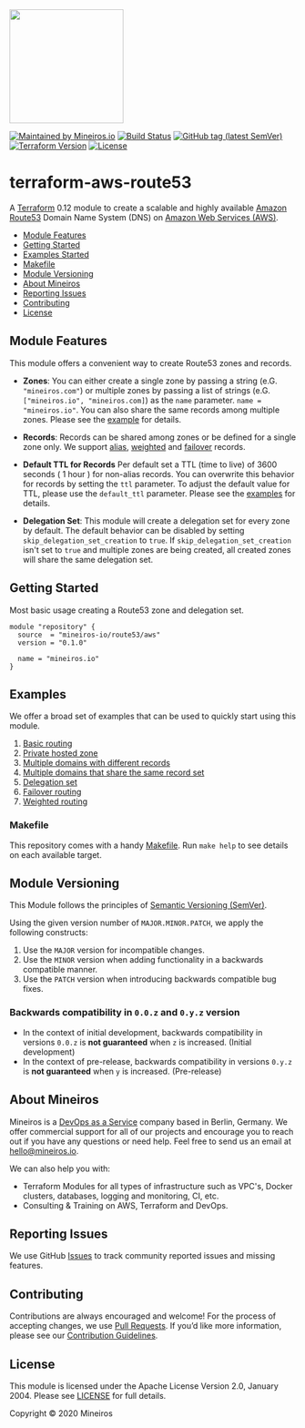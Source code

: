<img src="https://i.imgur.com/t8IkKoZl.png" width="200"/>

[![Maintained by Mineiros.io](https://img.shields.io/badge/maintained%20by-mineiros.io-00607c.svg)](https://www.mineiros.io/ref=terraform-aws-route53)
[![Build Status](https://mineiros.semaphoreci.com/badges/terraform-aws-route53/branches/master.svg?style=shields)](https://mineiros.semaphoreci.com/badges/terraform-aws-route53/branches/master.svg?style=shields)
[![GitHub tag (latest SemVer)](https://img.shields.io/github/v/tag/mineiros-io/terraform-aws-route53.svg?label=latest&sort=semver)](https://github.com/mineiros-io/terraform-aws-route53/releases)
[![Terraform Version](https://img.shields.io/badge/terraform-~%3E%200.12.20-brightgreen.svg)](https://github.com/hashicorp/terraform/releases)
[![License](https://img.shields.io/badge/License-Apache%202.0-brightgreen.svg)](https://opensource.org/licenses/Apache-2.0)

# terraform-aws-route53
A [Terraform](https://www.terraform.io) 0.12 module to create a scalable and highly available
[Amazon Route53](https://aws.amazon.com/service/route53) Domain Name System (DNS) on 
[Amazon Web Services (AWS)](https://aws.amazon.com/).

- [Module Features](#module-features)
- [Getting Started](#getting-started)
- [Examples Started](#examples)
- [Makefile](#makefile)
- [Module Versioning](#module-versioning)
- [About Mineiros](#about-mineiros)
- [Reporting Issues](#reporting-issues)
- [Contributing](#contributing)
- [License](#license)

## Module Features
This module offers a convenient way to create Route53 zones and records.

- **Zones**:
  You can either create a single zone by passing a string (e.G. `"mineiros.com"`) or multiple zones by passing a list
  of strings (e.G. `["mineiros.io", "mineiros.com]`) as the `name` parameter.
  `name = "mineiros.io"`. You can also share the same records among multiple zones. Please see the
  [example](https://github.com/mineiros-io/terraform-aws-route53/tree/master/examples/multiple-domains-same-records)
  for details.

- **Records**:
  Records can be shared among zones or be defined for a single zone only. We support
  [alias](https://aws.amazon.com/premiumsupport/knowledge-center/route-53-create-alias-records/),
  [weighted](https://docs.aws.amazon.com/Route53/latest/DeveloperGuide/TutorialLBRMultipleEC2InRegion.html)
  and [failover](https://docs.aws.amazon.com/Route53/latest/DeveloperGuide/dns-failover-configuring.html)
  records.

- **Default TTL for Records**
  Per default set a TTL (time to live) of 3600 seconds ( 1 hour ) for non-alias
  records. You can overwrite this behavior for records by setting the `ttl` parameter. To adjust the default value for
  TTL, please use the `default_ttl` parameter.
  Please see the [examples](https://github.com/mineiros-io/terraform-aws-route53/tree/master/examples)
  for details.

- **Delegation Set**:
  This module will create a delegation set for every zone by default. The default behavior can be disabled by setting
  `skip_delegation_set_creation` to `true`. If `skip_delegation_set_creation` isn't set to `true` and multiple zones
  are being created, all created zones will share the same delegation set.

## Getting Started
Most basic usage creating a Route53 zone and delegation set.

```hcl
module "repository" {
  source  = "mineiros-io/route53/aws"
  version = "0.1.0"

  name = "mineiros.io"
}
```

## Examples
We offer a broad set of examples that can be used to quickly start using this module.

1. [Basic routing](https://github.com/mineiros-io/terraform-aws-route53/tree/master/examples/basic_routing)
1. [Private hosted zone](https://github.com/mineiros-io/terraform-aws-route53/tree/master/examples/private-hosted-zone)
1. [Multiple domains with different records](https://github.com/mineiros-io/terraform-aws-route53/tree/master/examples/multiple-domains-different-records)
1. [Multiple domains that share the same record set](https://github.com/mineiros-io/terraform-aws-route53/tree/master/examples/multiple-domains-same-records)
1. [Delegation set](https://github.com/mineiros-io/terraform-aws-route53/tree/master/examples/delegation-set)
1. [Failover routing](https://github.com/mineiros-io/terraform-aws-route53/tree/master/examples/failover-routing)
1. [Weighted routing](https://github.com/mineiros-io/terraform-aws-route53/tree/master/examples/weighted-routing)

### Makefile
This repository comes with a handy
[Makefile](https://github.com/mineiros-io/terraform-aws-route53/blob/master/Makefile).
Run `make help` to see details on each available target.

## Module Versioning
This Module follows the principles of [Semantic Versioning (SemVer)](https://semver.org/).

Using the given version number of `MAJOR.MINOR.PATCH`, we apply the following constructs:
1) Use the `MAJOR` version for incompatible changes.
2) Use the `MINOR` version when adding functionality in a backwards compatible manner.
3) Use the `PATCH` version when introducing backwards compatible bug fixes.

### Backwards compatibility in `0.0.z` and `0.y.z` version
- In the context of initial development, backwards compatibility in versions `0.0.z` is **not guaranteed** when `z` is 
  increased. (Initial development)
- In the context of pre-release, backwards compatibility in versions `0.y.z` is **not guaranteed** when `y` is
increased. (Pre-release)

## About Mineiros
Mineiros is a [DevOps as a Service](https://mineiros.io/) company based in Berlin, Germany. We offer commercial support
for all of our projects and encourage you to reach out if you have any questions or need help.
Feel free to send us an email at [hello@mineiros.io](mailto:hello@mineiros.io).

We can also help you with:
- Terraform Modules for all types of infrastructure such as VPC's, Docker clusters,
databases, logging and monitoring, CI, etc.
- Consulting & Training on AWS, Terraform and DevOps.

## Reporting Issues
We use GitHub [Issues](https://github.com/mineiros-io/terraform-aws-route53/issues)
to track community reported issues and missing features.

## Contributing
Contributions are always encouraged and welcome! For the process of accepting changes, we use
[Pull Requests](https://github.com/mineiros-io/terraform-aws-route53/pulls). If you’d like more information, please
see our [Contribution Guidelines](https://github.com/mineiros-io/terraform-aws-route53/blob/master/CONTRIBUTING.md).

## License
This module is licensed under the Apache License Version 2.0, January 2004.
Please see [LICENSE](https://github.com/mineiros-io/terraform-aws-route53/blob/master/LICENSE) for full details.

Copyright &copy; 2020 Mineiros
